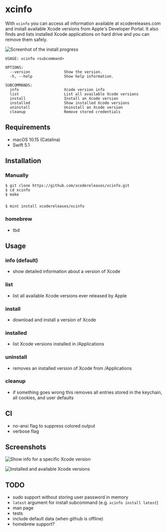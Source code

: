 # xcinfo

With `xcinfo` you can access all information available at xcodereleases.com and install available Xcode versions from Apple's Developer Portal. It also finds and lists installed Xcode applications on hard drive and you can remove them safely.

![Screenhot of the install progress](https://github.com/xcodereleases/xcinfo/blob/master/Assets/install.png?raw=true)

```                                                                                                                                                                                     
USAGE: xcinfo <subcommand>

OPTIONS:
  --version               Show the version.
  -h, --help              Show help information.

SUBCOMMANDS:
  info                    Xcode version info
  list                    List all available Xcode versions
  install                 Install an Xcode version
  installed               Show installed Xcode versions
  uninstall               Uninstall an Xcode version
  cleanup                 Remove stored credentials
```

## Requirements
- macOS 10.15 (Catalina)
- Swift 5.1

## Installation

### Manually
```
$ git clone https://github.com/xcodereleases/xcinfo.git
$ cd xcinfo
$ make
```

### 
```
$ mint install xcodereleases/xcinfo
```

### homebrew
- tbd

## Usage

### info (default)
- show detailed information about a version of Xcode

### list
- list all available Xcode versions ever released by Apple

### install
- download and install a version of Xcode 

### installed
- list Xcode versions installed in /Applications 

### uninstall
- removes an installed version of Xcode from /Applications

### cleanup
- if something goes wrong this removes all entries stored in the keychain, all cookies, and user defaults  

## CI
- no-ansi flag to suppress colored output
- verbose flag

## Screenshots

![Show info for a specific Xcode version](https://github.com/xcodereleases/xcinfo/blob/master/Assets/inf.png?raw=true)

![Installed and available Xcode versions](https://github.com/xcodereleases/xcinfo/blob/master/Assets/list.png?raw=true)

## TODO
- sudo support without storing user password in memory
- `latest` argument for install subcommand (e.g. `xcinfo install latest`)
- man page
- tests
- include default data (when github is offline)
- homebrew support?

